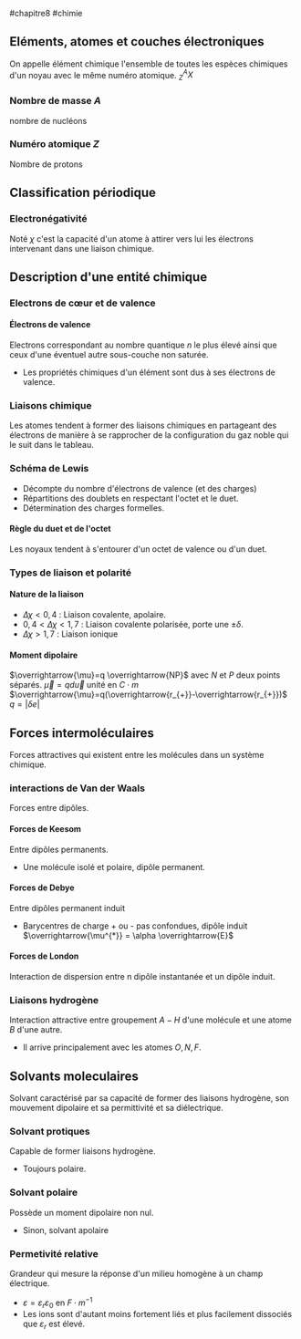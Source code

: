 #chapitre8 #chimie 
## Eléments, atomes et couches électroniques 
On appelle élément chimique l'ensemble de toutes les espèces chimiques d'un noyau avec le même numéro atomique.
$_{Z}^{A}X$ 
### Nombre de masse $A$ 
nombre de nucléons
### Numéro atomique $Z$
Nombre de protons 

## Classification périodique 
### Electronégativité
Noté $\chi$ c'est la capacité d'un atome à attirer vers lui les électrons intervenant dans une liaison chimique. 

## Description d'une entité chimique
### Electrons de cœur et de valence 
#### Électrons de valence
Electrons correspondant au nombre quantique $n$ le plus élevé ainsi que ceux d'une éventuel autre sous-couche non saturée. 
- Les propriétés chimiques d'un élément sont dus à ses électrons de valence.
### Liaisons chimique
Les atomes tendent à former des liaisons chimiques en partageant des électrons de manière à se rapprocher de la configuration du gaz noble qui le suit dans le tableau.
### Schéma de Lewis
- Décompte du nombre d'électrons de valence (et des charges)
- Répartitions des doublets en respectant l'octet et le duet.
- Détermination des charges formelles.
#### Règle du duet et de l'octet 
Les noyaux tendent à s'entourer d'un octet de valence ou d'un duet. 
### Types de liaison et polarité
#### Nature de la liaison 
- $\Delta \chi <0,4$ : Liaison covalente, apolaire.
- $0,4< \Delta \chi <1,7$ : Liaison covalente polarisée, porte une $\pm \delta$.
- $\Delta \chi > 1,7$ : Liaison ionique 
#### Moment dipolaire 
$\overrightarrow{\mu}=q \overrightarrow{NP}$ avec $N$ et $P$ deux points séparés.
$\overrightarrow{\mu}=q d \overrightarrow{u}$  unité en $C\cdot m$ 
$\overrightarrow{\mu}=q(\overrightarrow{r_{+}}-\overrightarrow{r_{+}})$       $q=|\delta e|$ 

## Forces intermoléculaires 
Forces attractives qui existent entre les molécules dans un système chimique.
### interactions de Van der Waals 
Forces entre dipôles. 
#### Forces de Keesom
Entre dipôles permanents.
- Une molécule isolé et polaire, dipôle permanent. 
#### Forces de Debye
Entre dipôles permanent induit
- Barycentres de charge + ou - pas confondues, dipôle induit $\overrightarrow{\mu^{*}} = \alpha \overrightarrow{E}$ 
#### Forces de London
Interaction de dispersion entre n dipôle instantanée et un dipôle induit. 
### Liaisons hydrogène
Interaction attractive entre groupement $A-H$ d'une molécule et une atome $B$ d'une autre.
- Il arrive principalement avec les atomes $O, N, F$. 

## Solvants moleculaires
Solvant caractérisé par sa capacité de former des liaisons hydrogène, son mouvement dipolaire et sa permittivité et sa diélectrique.  
### Solvant protiques 
Capable de former liaisons hydrogène.
- Toujours polaire.
### Solvant polaire 
Possède un moment dipolaire non nul.
- Sinon, solvant apolaire 
### Permetivité relative
Grandeur qui mesure la réponse d'un milieu homogène à un champ électrique.
- $\varepsilon = \varepsilon_{r}\varepsilon_{0}$ en $F \cdot m^{-1}$ 
- Les ions sont d'autant moins fortement liés et plus facilement dissociés que $\varepsilon_{r}$ est élevé. 